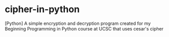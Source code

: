 # cipher-in-python
[Python] A simple encryption and decryption program created for my Beginning Programming in Python course at UCSC that uses cesar's cipher
